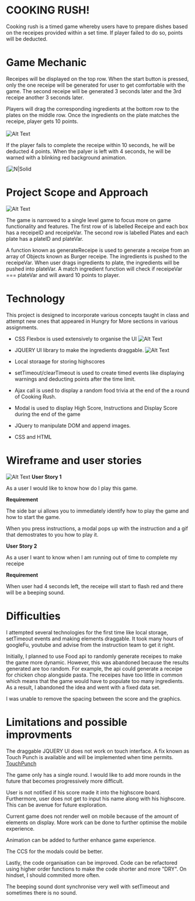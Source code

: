 # COOKING RUSH!

Cooking rush is a timed game whereby users have to prepare dishes based on the receipes provided within a set time. If player failed to do so, points will be deducted. 

# Game Mechanic

Receipes will be displayed on the top row. When the start button is pressed, only the one receipe will be generated for user to get comfortable with the game. The second receipe will be generated 3 seconds later and the 3rd receipe another 3 seconds later. 

Players will drag the corresponding ingredients at the bottom row to the plates on the middle row. Once the ingredients on the plate matches the receipe, player gets 10 points. 
<br/><br/>
![Alt Text](https://media.giphy.com/media/JSeKMhr03G7kvA80Bt/giphy.gif)


If the player fails to complete the receipe within 10 seconds, he will be deducted 4 points. 
When the palyer is left with 4 seconds, he will be warned with a blinking red background animation. 

[![N|Solid](https://media.giphy.com/media/j1sHL7VdGWwYhB6gAT/giphy.gif)

# Project Scope and Approach
![Alt Text](https://i.ibb.co/z8VZ4XY/main.jpg)

The game is narrowed to a single level game to focus more on game functionality and features. 
The first row of is labelled Receipe and each box has a receipeID and receipeVar.
The second row is labelled Plates and each plate has a plateID and plateVar.

A function known as generateReceipe is used to generate a receipe from an array of Objects known as Burger receipe. 
The ingredients is pushed to the receipeVar. 
When user drags ingredients to plate, the ingredients will be pushed into plateVar. 
A match ingredient function will check if receipeVar === plateVar and will award 10 points to player.

# Technology
This project is designed to incorporate various concepts taught in class and attempt new ones that appeared in Hungry for More sections in various assignments.  

* CSS Flexbox is used extensively to organise the UI
![Alt Text](https://i.ibb.co/RgGVYTf/rushmain.png)

* JQUERY UI library to make the ingredients draggable.
![Alt Text](https://media.giphy.com/media/fWqGVdSr1ThqIoakwN/giphy.gif)

* Local storaage for storing highscores
* setTimeout/clearTimeout is used to create timed events like displaying warnings and deducting points after the time limit. 
* Ajax call is used to display a random food trivia at the end of the a round of Cooking Rush. 
* Modal is used to display High Score, Instructions and Display Score during the end of the game 
* JQuery to manipulate DOM and append images. 
* CSS and HTML 

# Wireframe and user stories 

![Alt Text](https://i.ibb.co/5TTnT4m/083b43780f57464f863b689dbb28aec2.png)
**User Story 1**

As a user I would like to know how do I play this game. 

**Requirement**

The side bar ui allows you to immediately identify how to play the game and how to start the game. 

When you press instructions, a modal pops up with the instruction and a gif that demostrates to you how to play it. 

**User Story 2** 

As a user I want to know when I am running out of time to complete my receipe 

**Requirement**

When user had 4 seconds left, the receipe will start to flash red and there will be a beeping sound. 




# Difficulties 

I attempted several technologies for the first time like local storage, setTimeout events and making elements draggable. It took many hours of googleFu, youtube and advise from the instruction team to get it right. 

Initially, I planned to use Food api to randomly generate receipes to make the game more dynamic. However, this was abandoned because the results generated are too random. For example, the api could generate a receipe for chicken chop alongside pasta. The receipes have too little in common which means that the game would have to populate too many ingredients. As a result, I abandoned the idea and went with a fixed data set. 

I was unable to remove the spacing between the score and the graphics. 

# Limitations and possible improvments

The draggable JQUERY UI does not work on touch interface. A fix known as Touch Punch is available and will be implemented when time permits. [TouchPunch](https://github.com/furf/jquery-ui-touch-punch)

The game only has a single round. I would like to add more rounds in the future that becomes progressively more difficult. 

User is not notified if his score made it into the highscore board. Furthermore, user does not get to input his name along with his highscore. This can be avenue for future exploration. 

Current game does not render well on mobile because of the amount of elements on display. More work can be done to further optimise the mobile experience. 

Animation can be added to further enhance game experience. 

The CCS for the modals could be better. 

Lastly, the code organisation can be improved. Code can be refactored using higher order functions to make the code shorter and more "DRY". On hindset, I should commited more often. 

The beeping sound dont synchronise very well with setTimeout and sometimes there is no sound. 

